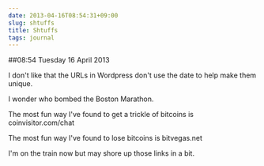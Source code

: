 ```yaml
---
date: 2013-04-16T08:54:31+09:00
slug: shtuffs
title: Shtuffs
tags: journal
---
```


##08:54 Tuesday 16 April 2013

I don't like that the URLs in Wordpress don't use the date to help make them unique.  

I wonder who bombed the Boston Marathon.  

The most fun way I've found to get a trickle of bitcoins is coinvisitor.com/chat

The most fun way I've found to lose bitcoins is bitvegas.net

I'm on the train now but may shore up those links in a bit.
